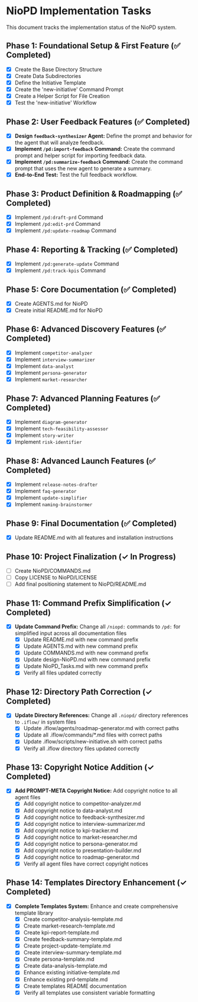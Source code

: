 # NioPD Implementation Tasks

This document tracks the implementation status of the NioPD system.

## Phase 1: Foundational Setup & First Feature (✅ Completed)

- [x] Create the Base Directory Structure
- [x] Create Data Subdirectories
- [x] Define the Initiative Template
- [x] Create the 'new-initiative' Command Prompt
- [x] Create a Helper Script for File Creation
- [x] Test the 'new-initiative' Workflow

## Phase 2: User Feedback Features (✅ Completed)

- [x] **Design `feedback-synthesizer` Agent:** Define the prompt and behavior for the agent that will analyze feedback.
- [x] **Implement `/pd:import-feedback` Command:** Create the command prompt and helper script for importing feedback data.
- [x] **Implement `/pd:summarize-feedback` Command:** Create the command prompt that uses the new agent to generate a summary.
- [x] **End-to-End Test:** Test the full feedback workflow.

## Phase 3: Product Definition & Roadmapping (✅ Completed)

- [x] Implement `/pd:draft-prd` Command
- [x] Implement `/pd:edit-prd` Command
- [x] Implement `/pd:update-roadmap` Command

## Phase 4: Reporting & Tracking (✅ Completed)

- [x] Implement `/pd:generate-update` Command
- [x] Implement `/pd:track-kpis` Command

## Phase 5: Core Documentation (✅ Completed)

- [x] Create AGENTS.md for NioPD
- [x] Create initial README.md for NioPD

## Phase 6: Advanced Discovery Features (✅ Completed)

- [x] Implement `competitor-analyzer`
- [x] Implement `interview-summarizer`
- [x] Implement `data-analyst`
- [x] Implement `persona-generator`
- [x] Implement `market-researcher`

## Phase 7: Advanced Planning Features (✅ Completed)

- [x] Implement `diagram-generator`
- [x] Implement `tech-feasibility-assessor`
- [x] Implement `story-writer`
- [x] Implement `risk-identifier`

## Phase 8: Advanced Launch Features (✅ Completed)

- [x] Implement `release-notes-drafter`
- [x] Implement `faq-generator`
- [x] Implement `update-simplifier`
- [x] Implement `naming-brainstormer`

## Phase 9: Final Documentation (✅ Completed)

- [x] Update README.md with all features and installation instructions

## Phase 10: Project Finalization (✓ In Progress)

- [ ] Create NioPD/COMMANDS.md
- [ ] Copy LICENSE to NioPD/LICENSE
- [ ] Add final positioning statement to NioPD/README.md

## Phase 11: Command Prefix Simplification (✓ Completed)

- [x] **Update Command Prefix:** Change all `/niopd:` commands to `/pd:` for simplified input across all documentation files
  - [x] Update README.md with new command prefix
  - [x] Update AGENTS.md with new command prefix  
  - [x] Update COMMANDS.md with new command prefix
  - [x] Update design-NioPD.md with new command prefix
  - [x] Update NioPD_Tasks.md with new command prefix
  - [x] Verify all files updated correctly

## Phase 12: Directory Path Correction (✓ Completed)

- [x] **Update Directory References:** Change all `.niopd/` directory references to `.iflow/` in system files
  - [x] Update .iflow/agents/roadmap-generator.md with correct paths
  - [x] Update all .iflow/commands/*.md files with correct paths  
  - [x] Update .iflow/scripts/new-initiative.sh with correct paths
  - [x] Verify all .iflow directory files updated correctly

## Phase 13: Copyright Notice Addition (✓ Completed)

- [x] **Add PROMPT-META Copyright Notice:** Add copyright notice to all agent files
  - [x] Add copyright notice to competitor-analyzer.md
  - [x] Add copyright notice to data-analyst.md
  - [x] Add copyright notice to feedback-synthesizer.md
  - [x] Add copyright notice to interview-summarizer.md
  - [x] Add copyright notice to kpi-tracker.md
  - [x] Add copyright notice to market-researcher.md
  - [x] Add copyright notice to persona-generator.md
  - [x] Add copyright notice to presentation-builder.md
  - [x] Add copyright notice to roadmap-generator.md
  - [x] Verify all agent files have correct copyright notices

## Phase 14: Templates Directory Enhancement (✓ Completed)

- [x] **Complete Templates System:** Enhance and create comprehensive template library
  - [x] Create competitor-analysis-template.md
  - [x] Create market-research-template.md  
  - [x] Create kpi-report-template.md
  - [x] Create feedback-summary-template.md
  - [x] Create project-update-template.md
  - [x] Create interview-summary-template.md
  - [x] Create persona-template.md
  - [x] Create data-analysis-template.md
  - [x] Enhance existing initiative-template.md
  - [x] Enhance existing prd-template.md
  - [x] Create templates README documentation
  - [x] Verify all templates use consistent variable formatting

